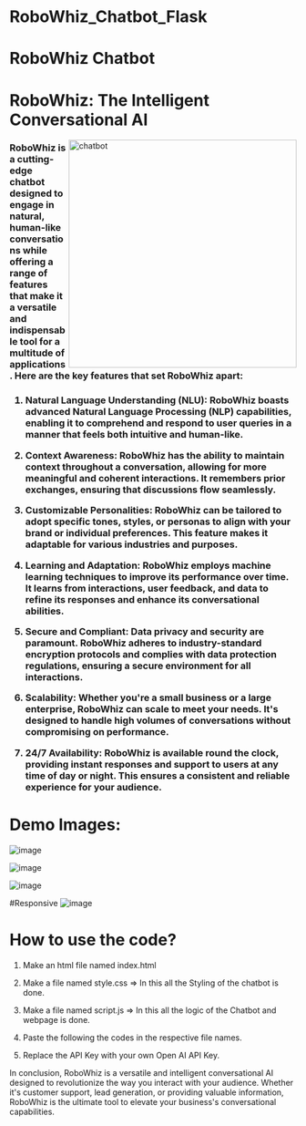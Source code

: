 # RoboWhiz_Chatbot_Flask
# RoboWhiz Chatbot 

<h1>RoboWhiz: The Intelligent Conversational AI</h1>

<img align="right" src="https://cdn.dribbble.com/users/6985884/screenshots/15849023/media/6dfb9f3caf75d8b6acc1f9bde6b885fa.gif" alt="chatbot" width="400px">

<h3>RoboWhiz is a cutting-edge chatbot designed to engage in natural, human-like conversations while offering a range of features that make it a versatile and indispensable tool for a multitude of applications. Here are the key features that set RoboWhiz apart:<h3>

1. Natural Language Understanding (NLU): RoboWhiz boasts advanced Natural Language Processing (NLP) capabilities, enabling it to comprehend and respond to user queries in a manner that feels both intuitive and human-like.

2. Context Awareness: RoboWhiz has the ability to maintain context throughout a conversation, allowing for more meaningful and coherent interactions. It remembers prior exchanges, ensuring that discussions flow seamlessly.

3. Customizable Personalities: RoboWhiz can be tailored to adopt specific tones, styles, or personas to align with your brand or individual preferences. This feature makes it adaptable for various industries and purposes.
   
4. Learning and Adaptation: RoboWhiz employs machine learning techniques to improve its performance over time. It learns from interactions, user feedback, and data to refine its responses and enhance its conversational abilities.

5. Secure and Compliant: Data privacy and security are paramount. RoboWhiz adheres to industry-standard encryption protocols and complies with data protection regulations, ensuring a secure environment for all interactions.

6. Scalability: Whether you're a small business or a large enterprise, RoboWhiz can scale to meet your needs. It's designed to handle high volumes of conversations without compromising on performance.

7. 24/7 Availability: RoboWhiz is available round the clock, providing instant responses and support to users at any time of day or night. This ensures a consistent and reliable experience for your audience.



# Demo Images:
![image](https://github.com/Nil369/Chatbot-RoboWhiz/assets/148447931/13a9712f-1450-4119-8596-db5b40527071)

![image](https://github.com/Nil369/Chatbot-RoboWhiz/assets/148447931/a72d4f48-71db-41f3-8d8a-b7280d431cce)

![image](https://github.com/Nil369/Chatbot-RoboWhiz/assets/148447931/9ce43548-9d8c-4e1f-b55b-46aa6f2b0b8d)

#Responsive
![image](https://github.com/Nil369/Chatbot-RoboWhiz/assets/148447931/37b1f056-63c9-4b3b-8bef-3f5eb56151ca)

# How to use the code?

 1. Make an html file named index.html
    
 2. Make a file named style.css => In this all the Styling of the chatbot is done. 
 
 3. Make a file named script.js => In this all the logic of the Chatbot and webpage is done.
    
 4. Paste the following the codes in the respective file names.
 
 5. Replace the API Key with your own Open AI API Key.


In conclusion, RoboWhiz is a versatile and intelligent conversational AI designed to revolutionize the way you interact with your audience. Whether it's customer support, lead generation, or providing valuable information, RoboWhiz is the ultimate tool to elevate your business's conversational capabilities.
